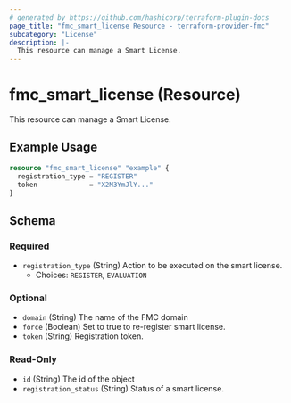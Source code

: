 ```yaml
---
# generated by https://github.com/hashicorp/terraform-plugin-docs
page_title: "fmc_smart_license Resource - terraform-provider-fmc"
subcategory: "License"
description: |-
  This resource can manage a Smart License.
---
```


# fmc_smart_license (Resource)

This resource can manage a Smart License.

## Example Usage

```terraform
resource "fmc_smart_license" "example" {
  registration_type = "REGISTER"
  token             = "X2M3YmJlY..."
}
```

<!-- schema generated by tfplugindocs -->
## Schema

### Required

- `registration_type` (String) Action to be executed on the smart license.
  - Choices: `REGISTER`, `EVALUATION`

### Optional

- `domain` (String) The name of the FMC domain
- `force` (Boolean) Set to true to re-register smart license.
- `token` (String) Registration token.

### Read-Only

- `id` (String) The id of the object
- `registration_status` (String) Status of a smart license.

